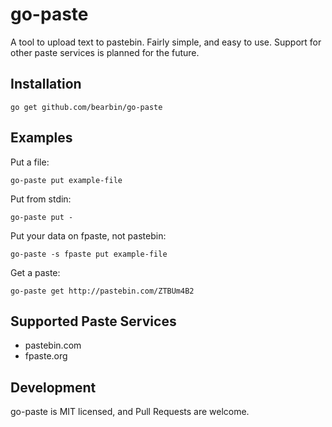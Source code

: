 go-paste
========

A tool to upload text to pastebin. Fairly simple, and easy to use.
Support for other paste services is planned for the future.

## Installation

    go get github.com/bearbin/go-paste

## Examples

Put a file:

    go-paste put example-file

Put from stdin:

    go-paste put -

Put your data on fpaste, not pastebin:

    go-paste -s fpaste put example-file

Get a paste:

	go-paste get http://pastebin.com/ZTBUm4B2

## Supported Paste Services

 - pastebin.com
 - fpaste.org

## Development

go-paste is MIT licensed, and Pull Requests are welcome.